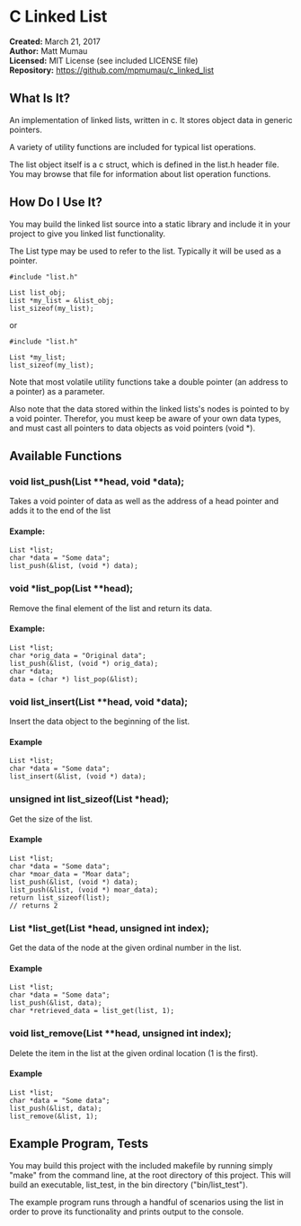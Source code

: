 # C Linked List

**Created:**      March 21, 2017  
**Author:**       Matt Mumau  
**Licensed:**     MIT License (see included LICENSE file)  
**Repository:**   https://github.com/mpmumau/c_linked_list  

## What Is It?
An implementation of linked lists, written in c. It stores object data in 
generic pointers.

A variety of utility functions are included for typical list operations.

The list object itself is a c struct, which is defined in the list.h header 
file. You may browse that file for information about list operation functions.

## How Do I Use It?
You may build the linked list source into a static library and include it in
your project to give you linked list functionality. 

The List type may be used to refer to the list. Typically it will be used as a
pointer.

    #include "list.h"

    List list_obj;
    List *my_list = &list_obj;
    list_sizeof(my_list);

or

    #include "list.h"

    List *my_list;
    list_sizeof(my_list);

Note that most volatile utility functions take a double pointer (an address to 
a pointer) as a parameter.

Also note that the data stored within the linked lists's nodes is pointed to
by a void pointer. Therefor, you must keep be aware of your own data types, and
must cast all pointers to data objects as void pointers (void *).

## Available Functions

### void list_push(List **head, void *data);
Takes a void pointer of data as well as the address of a head pointer and adds
it to the end of the list

#### Example:

    List *list;
    char *data = "Some data";
    list_push(&list, (void *) data);

### void *list_pop(List **head);
Remove the final element of the list and return its data.

#### Example:

    List *list;
    char *orig_data = "Original data";
    list_push(&list, (void *) orig_data);
    char *data;
    data = (char *) list_pop(&list);

### void list_insert(List **head, void *data);
Insert the data object to the beginning of the list.

#### Example

    List *list;
    char *data = "Some data";
    list_insert(&list, (void *) data);

### unsigned int list_sizeof(List *head);
Get the size of the list.

#### Example

    List *list;
    char *data = "Some data";
    char *moar_data = "Moar data";
    list_push(&list, (void *) data);
    list_push(&list, (void *) moar_data);
    return list_sizeof(list);
    // returns 2

### List *list_get(List *head, unsigned int index);
Get the data of the node at the given ordinal number in the list.

#### Example

    List *list;
    char *data = "Some data";
    list_push(&list, data);
    char *retrieved_data = list_get(list, 1);

### void list_remove(List **head, unsigned int index);
Delete the item in the list at the given ordinal location (1 is the first).

#### Example

    List *list;
    char *data = "Some data";
    list_push(&list, data);
    list_remove(&list, 1);

## Example Program, Tests
You may build this project with the included makefile by running simply "make"
from the command line, at the root directory of this project. This will build
an executable, list_test, in the bin directory ("bin/list_test").

The example program runs through a handful of scenarios using the list in order
to prove its functionality and prints output to the console.



